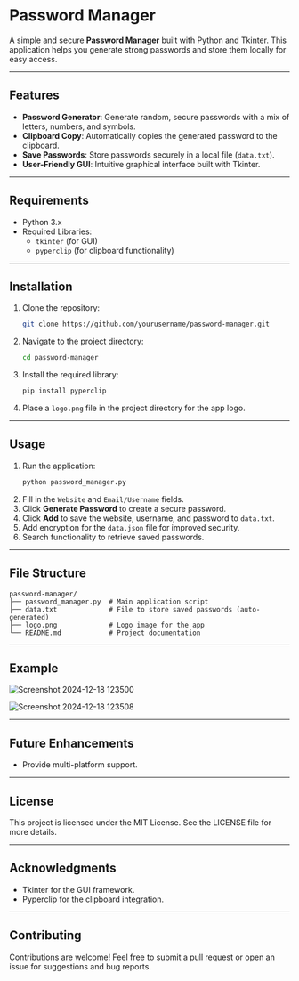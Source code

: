 # Password Manager

A simple and secure **Password Manager** built with Python and Tkinter. This application helps you generate strong passwords and store them locally for easy access.

---

## Features

- **Password Generator**: Generate random, secure passwords with a mix of letters, numbers, and symbols.
- **Clipboard Copy**: Automatically copies the generated password to the clipboard.
- **Save Passwords**: Store passwords securely in a local file (`data.txt`).
- **User-Friendly GUI**: Intuitive graphical interface built with Tkinter.

---

## Requirements

- Python 3.x
- Required Libraries:
  - `tkinter` (for GUI)
  - `pyperclip` (for clipboard functionality)

---

## Installation

1. Clone the repository:
   ```bash
   git clone https://github.com/yourusername/password-manager.git
   ```
2. Navigate to the project directory:
   ```bash
   cd password-manager
   ```
3. Install the required library:
   ```bash
   pip install pyperclip
   ```
4. Place a `logo.png` file in the project directory for the app logo.

---

## Usage

1. Run the application:
   ```bash
   python password_manager.py
   ```
2. Fill in the `Website` and `Email/Username` fields.
3. Click **Generate Password** to create a secure password.
4. Click **Add** to save the website, username, and password to `data.txt`.
5. Add encryption for the `data.json` file for improved security.
6. Search functionality to retrieve saved passwords.
---

## File Structure

```
password-manager/
├── password_manager.py  # Main application script
├── data.txt             # File to store saved passwords (auto-generated)
├── logo.png             # Logo image for the app
└── README.md            # Project documentation
```

---

## Example

![Screenshot 2024-12-18 123500](https://github.com/user-attachments/assets/7a25a52f-55ab-4296-b096-899627641521)

![Screenshot 2024-12-18 123508](https://github.com/user-attachments/assets/2d7232aa-89b2-4eef-a9ff-a37fd8c3b4dc)


---

## Future Enhancements

- Provide multi-platform support.

---

## License

This project is licensed under the MIT License. See the LICENSE file for more details.

---

## Acknowledgments

- Tkinter for the GUI framework.
- Pyperclip for the clipboard integration.

---

## Contributing

Contributions are welcome! Feel free to submit a pull request or open an issue for suggestions and bug reports.

